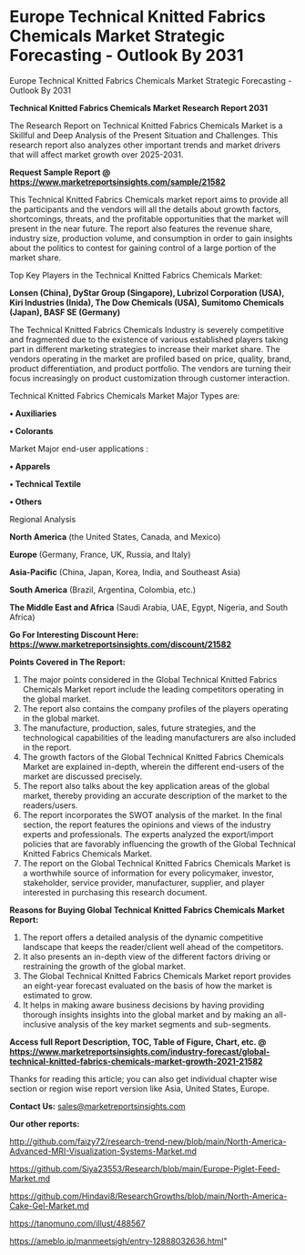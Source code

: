 # Europe Technical Knitted Fabrics Chemicals Market Strategic Forecasting - Outlook By 2031
 Europe Technical Knitted Fabrics Chemicals Market Strategic Forecasting - Outlook By 2031

<strong>Technical Knitted Fabrics Chemicals Market Research Report 2031</strong>

The Research Report on Technical Knitted Fabrics Chemicals Market is a Skillful and Deep Analysis of the Present Situation and Challenges. This research report also analyzes other important trends and market drivers that will affect market growth over 2025-2031.

<strong>Request Sample Report @ <a href=https://www.marketreportsinsights.com/sample/21582>https://www.marketreportsinsights.com/sample/21582</a></strong>

This Technical Knitted Fabrics Chemicals market report aims to provide all the participants and the vendors will all the details about growth factors, shortcomings, threats, and the profitable opportunities that the market will present in the near future. The report also features the revenue share, industry size, production volume, and consumption in order to gain insights about the politics to contest for gaining control of a large portion of the market share.

Top Key Players in the Technical Knitted Fabrics Chemicals Market:

<strong>Lonsen (China), DyStar Group (Singapore), Lubrizol Corporation (USA), Kiri Industries (Inida), The Dow Chemicals (USA), Sumitomo Chemicals (Japan), BASF SE (Germany)</strong>

The Technical Knitted Fabrics Chemicals Industry is severely competitive and fragmented due to the existence of various established players taking part in different marketing strategies to increase their market share. The vendors operating in the market are profiled based on price, quality, brand, product differentiation, and product portfolio. The vendors are turning their focus increasingly on product customization through customer interaction.

Technical Knitted Fabrics Chemicals Market Major Types are:

<strong>• Auxiliaries

• Colorants</strong>

Market Major end-user applications :

<strong>• Apparels

• Technical Textile

• Others</strong>

Regional Analysis

</u><strong><b>North America</b></strong> (the United States, Canada, and Mexico)

<strong><b>Europe </b></strong>(Germany, France, UK, Russia, and Italy)

<strong><b>Asia-Pacific</b></strong> (China, Japan, Korea, India, and Southeast Asia)

<strong><b>South America</b></strong> (Brazil, Argentina, Colombia, etc.)

<strong><b>The Middle East and Africa</b></strong> (Saudi Arabia, UAE, Egypt, Nigeria, and South Africa)

<strong>Go For Interesting Discount Here: <a href=https://www.marketreportsinsights.com/discount/21582>https://www.marketreportsinsights.com/discount/21582</a></strong>

<strong>Points Covered in The Report:</strong>
<ol>
  <li>The major points considered in the Global Technical Knitted Fabrics Chemicals Market report include the leading competitors operating in the global market.</li>
  <li>The report also contains the company profiles of the players operating in the global market.</li>
  <li>The manufacture, production, sales, future strategies, and the technological capabilities of the leading manufacturers are also included in the report.</li>
  <li>The growth factors of the Global Technical Knitted Fabrics Chemicals Market are explained in-depth, wherein the different end-users of the market are discussed precisely.</li>
  <li>The report also talks about the key application areas of the global market, thereby providing an accurate description of the market to the readers/users.</li>
  <li>The report incorporates the SWOT analysis of the market. In the final section, the report features the opinions and views of the industry experts and professionals. The experts analyzed the export/import policies that are favorably influencing the growth of the Global Technical Knitted Fabrics Chemicals Market.</li>
  <li>The report on the Global Technical Knitted Fabrics Chemicals Market is a worthwhile source of information for every policymaker, investor, stakeholder, service provider, manufacturer, supplier, and player interested in purchasing this research document.</li>
</ol>
<strong>Reasons for Buying Global Technical Knitted Fabrics Chemicals Market Report:</strong>

<ol>
  <li>The report offers a detailed analysis of the dynamic competitive landscape that keeps the reader/client well ahead of the competitors.</li>
  <li>It also presents an in-depth view of the different factors driving or restraining the growth of the global market.</li>
  <li>The Global Technical Knitted Fabrics Chemicals Market report provides an eight-year forecast evaluated on the basis of how the market is estimated to grow.</li>
  <li>It helps in making aware business decisions by having providing thorough insights insights into the global market and by making an all-inclusive analysis of the key market segments and sub-segments.</li>
</ol>
<strong>Access full Report Description, TOC, Table of Figure, Chart, etc. @ <a href=https://www.marketreportsinsights.com/industry-forecast/global-technical-knitted-fabrics-chemicals-market-growth-2021-21582>https://www.marketreportsinsights.com/industry-forecast/global-technical-knitted-fabrics-chemicals-market-growth-2021-21582</a></strong>


Thanks for reading this article; you can also get individual chapter wise section or region wise report version like Asia, United States, Europe.

<strong>Contact Us:</strong>
sales@marketreportsinsights.com

<strong>Our other reports:</strong>

<a href=http://github.com/faizy72/research-trend-new/blob/main/North-America-Advanced-MRI-Visualization-Systems-Market.md>http://github.com/faizy72/research-trend-new/blob/main/North-America-Advanced-MRI-Visualization-Systems-Market.md</a>

<a href=https://github.com/Siya23553/Research/blob/main/Europe-Piglet-Feed-Market.md>https://github.com/Siya23553/Research/blob/main/Europe-Piglet-Feed-Market.md</a>

<a href=https://github.com/Hindavi8/ResearchGrowths/blob/main/North-America-Cake-Gel-Market.md>https://github.com/Hindavi8/ResearchGrowths/blob/main/North-America-Cake-Gel-Market.md</a>

<a href=https://tanomuno.com/illust/488567>https://tanomuno.com/illust/488567</a>

<a href=https://ameblo.jp/manmeetsigh/entry-12888032636.html>https://ameblo.jp/manmeetsigh/entry-12888032636.html</a>"
